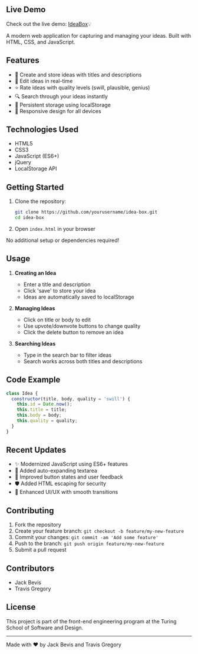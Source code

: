 ## Live Demo

Check out the live demo: [IdeaBox](https://tlgreg86.github.io/idea-box)💡

A modern web application for capturing and managing your ideas. Built with HTML, CSS, and JavaScript.

## Features

- 📝 Create and store ideas with titles and descriptions
- 🔄 Edit ideas in real-time
- ⭐ Rate ideas with quality levels (swill, plausible, genius)
- 🔍 Search through your ideas instantly
- 💾 Persistent storage using localStorage
- 📱 Responsive design for all devices

## Technologies Used

- HTML5
- CSS3
- JavaScript (ES6+)
- jQuery
- LocalStorage API

## Getting Started

1. Clone the repository:
   ```bash
   git clone https://github.com/yourusername/idea-box.git
   cd idea-box
   ```

2. Open `index.html` in your browser

No additional setup or dependencies required!

## Usage

1. **Creating an Idea**
   - Enter a title and description
   - Click 'save' to store your idea
   - Ideas are automatically saved to localStorage

2. **Managing Ideas**
   - Click on title or body to edit
   - Use upvote/downvote buttons to change quality
   - Click the delete button to remove an idea

3. **Searching Ideas**
   - Type in the search bar to filter ideas
   - Search works across both titles and descriptions

## Code Example

```javascript
class Idea {
  constructor(title, body, quality = 'swill') {
    this.id = Date.now();
    this.title = title;
    this.body = body;
    this.quality = quality;
  }
}
```

## Recent Updates

- ✨ Modernized JavaScript using ES6+ features
- 🔄 Added auto-expanding textarea
- 💅 Improved button states and user feedback
- 🛡️ Added HTML escaping for security
- 🎨 Enhanced UI/UX with smooth transitions

## Contributing

1. Fork the repository
2. Create your feature branch: `git checkout -b feature/my-new-feature`
3. Commit your changes: `git commit -am 'Add some feature'`
4. Push to the branch: `git push origin feature/my-new-feature`
5. Submit a pull request

## Contributors

- Jack Bevis
- Travis Gregory

## License

This project is part of the front-end engineering program at the Turing School of Software and Design.

---
Made with ❤️ by Jack Bevis and Travis Gregory
